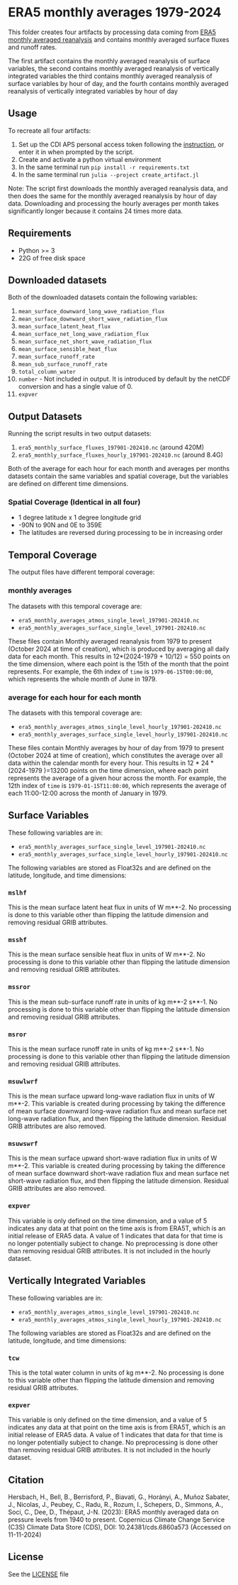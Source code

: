 # ERA5 monthly averages 1979-2024

This folder creates four artifacts by processing data coming from [ERA5 monthly averaged reanalysis](https://cds.climate.copernicus.eu/datasets/reanalysis-era5-single-levels-monthly-means?tab=download) and contains
monthly averaged surface fluxes and runoff rates.

The first artifact contains the monthly averaged reanalysis of surface variables, the second contains monthly averaged reanalysis of vertically integrated variables
the third contains monthly averaged reanalysis of surface variables by hour of day, and the fourth contains
monthly averaged reanalysis of vertically integrated variables by hour of day

## Usage

To recreate all four artifacts:

1. Set up the CDI APS personal access token following the [instruction](https://cds.climate.copernicus.eu/how-to-api#install-the-cds-api-token),
or enter it in when prompted by the script.
2. Create and activate a python virtual environment
3. In the same terminal run `pip install -r requirements.txt`
4. In the same terminal run `julia --project create_artifact.jl`

Note: The script first downloads the monthly averaged reanalysis data, and then does the same for the monthly averaged reanalysis by hour of day data. Downloading and processing the hourly averages per month takes significantly longer because it contains 24 times more data.

## Requirements

- Python >= 3
- 22G of free disk space

## Downloaded datasets

Both of the downloaded datasets contain the following variables:

1. `mean_surface_downward_long_wave_radiation_flux`
2. `mean_surface_downward_short_wave_radiation_flux`
3. `mean_surface_latent_heat_flux`
4. `mean_surface_net_long_wave_radiation_flux`
5. `mean_surface_net_short_wave_radiation_flux`
6. `mean_surface_sensible_heat_flux`
7. `mean_surface_runoff_rate`
8. `mean_sub_surface_runoff_rate`
9. `total_column_water`
10. `number` - Not included in output. It is introduced by default by the netCDF conversion and has a single value of 0.
11. `expver`

## Output Datasets

Running the script results in two output datasets:

1. `era5_monthly_surface_fluxes_197901-202410.nc` (around 420M)
2. `era5_monthly_surface_fluxes_hourly_197901-202410.nc` (around 8.4G)

Both of the average for each hour for each month and averages per months datasets contain the same variables and spatial coverage, but the variables are defined on different time dimensions.

### Spatial Coverage (Identical in all four)

- 1 degree latitude x 1 degree longitude grid
- -90N to 90N and 0E to 359E
- The latitudes are reversed during processing to be in increasing order

## Temporal Coverage

The output files have different temporal coverage:

### monthly averages

The datasets with this temporal coverage are:
- `era5_monthly_averages_atmos_single_level_197901-202410.nc`
- `era5_monthly_averages_surface_single_level_197901-202410.nc`

These files contain Monthly averaged reanalysis from 1979 to present (October 2024 at time of creation), which is produced by averaging all daily data for each month. This results in 12*(2024-1979 + 10/12) = 550 points on the
time dimension, where each point is the 15th of the month that the point represents. For example, the 6th index of `time` is `1979-06-15T00:00:00`,
which represents the whole month of June in 1979.

### average for each hour for each month

The datasets with this temporal coverage are:
- `era5_monthly_averages_atmos_single_level_hourly_197901-202410.nc`
- `era5_monthly_averages_surface_single_level_hourly_197901-202410.nc`

These files contain Monthly averages by hour of day from 1979 to present (October 2024 at time of creation), which constitutes the average over all data within the calendar month for every hour.
This results in 12 * 24 * (2024-1979 )=13200 points on the time dimension, where each point represents the average of a given hour across the month. For example, the 12th index of `time` is `1979-01-15T11:00:00`, which represents the average of each 11:00-12:00 across the month of January in 1979.


## Surface Variables

These following variables are in:
- `era5_monthly_averages_surface_single_level_197901-202410.nc`
- `era5_monthly_averages_surface_single_level_hourly_197901-202410.nc`

The following variables are stored as Float32s and are defined on the latitude, longitude, and time dimensions:

### `mslhf`

This is the mean surface latent heat flux in units of W m**-2. No processing is done to this variable other than flipping the latitude dimension and removing residual GRIB attributes.

### `msshf`

This is the mean surface sensible heat flux in units of W m**-2. No processing is done to this variable other than flipping the latitude dimension and removing residual GRIB attributes.

### `mssror`

This is the mean sub-surface runoff rate in units of kg m**-2 s**-1. No processing is done to this variable other than flipping the latitude dimension and removing residual GRIB attributes.

### `msror`

This is the mean surface runoff rate in units of kg m**-2 s**-1. No processing is done to this variable other than flipping the latitude dimension and removing residual GRIB attributes.

### `msuwlwrf`

This is the mean surface upward long-wave radiation flux in units of W m**-2.
This variable is created during processing by taking the difference of
mean surface downward long-wave radiation flux and mean surface net long-wave radiation flux, and then flipping the latitude dimension.
Residual GRIB attributes are also removed.

### `msuwswrf`

This is the mean surface upward short-wave radiation flux in units of W m**-2.
This variable is created during processing by taking the difference of
mean surface downward short-wave radiation flux and mean surface net short-wave radiation flux, and then flipping the latitude dimension. Residual GRIB attributes are also removed.

### `expver`

This variable is only defined on the time dimension, and a value of 5 indicates any data at that point on the time axis is from ERA5T, which is an initial release of ERA5 data. A value of 1 indicates that data for that time is no longer potentially subject to change. No preprocessing is done other than removing residual GRIB attributes. It is not included in the hourly dataset.

## Vertically Integrated Variables

These following variables are in:
- `era5_monthly_averages_atmos_single_level_197901-202410.nc`
- `era5_monthly_averages_atmos_single_level_hourly_197901-202410.nc`

The following variables are stored as Float32s and are defined on the latitude, longitude, and time dimensions:

### `tcw`

This is the total water column in units of  kg m**-2. No processing is done to this variable other than flipping the latitude dimension and removing residual GRIB attributes.

### `expver`

This variable is only defined on the time dimension, and a value of 5 indicates any data at that point on the time axis is from ERA5T, which is an initial release of ERA5 data. A value of 1 indicates that data for that time is no longer potentially subject to change. No preprocessing is done other than removing residual GRIB attributes. It is not included in the hourly dataset.

## Citation

Hersbach, H., Bell, B., Berrisford, P., Biavati, G., Horányi, A., Muñoz Sabater, J., Nicolas, J., Peubey, C., Radu, R., Rozum, I., Schepers, D., Simmons, A., Soci, C., Dee, D., Thépaut, J-N. (2023): ERA5 monthly averaged data on pressure levels from 1940 to present. Copernicus Climate Change Service (C3S) Climate Data Store (CDS), DOI: 10.24381/cds.6860a573 (Accessed on 11-11-2024)

## License

See the [LICENSE](LICENSE.txt) file

